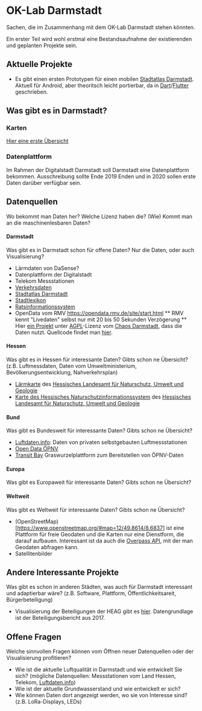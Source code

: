 # OK-Lab Darmstadt
Sachen, die im Zusammenhang mit dem OK-Lab Darmstadt stehen könnten.

Ein erster Teil wird wohl erstmal eine Bestandsaufnahme der existierenden und geplanten Projekte sein.

## Aktuelle Projekte
* Es gibt einen ersten Prototypen für einen mobilen [Stadtatlas Darmstadt](https://stadtatlas.darmstadt.de/). Aktuell für Android, aber theoritsch leicht portierbar, da in [Dart](https://dart.dev/)/[Flutter](https://flutter.dev/) geschrieben.

## Was gibt es in Darmstadt?
### Karten
[Hier eine erste Übersicht](https://der-spielmann.eu/index.php/12-karten-von-darmstadt-und-hessen)

### Datenplattform
Im Rahmen der Digitalstadt Darmstadt soll Darmstadt eine Datenplattform bekommen. Ausschreibung sollte Ende 2019 Enden und in 2020 sollen erste Daten darüber verfügbar sein.

## Datenquellen
Wo bekommt man Daten her? Welche Lizenz haben die? (Wie) Kommt man an die maschinenlesbaren Daten?

#### Darmstadt
Was gibt es in Darmstadt schon für offene Daten? Nur die Daten, oder auch Visualisierung?
* Lärmdaten von DaSense?
* Datenplattform der Digitalstadt
* Telekom Messstationen
* [Verkehrsdaten](https://darmstadt.ui-traffic.de/)
* [Stadtatlas Darmstadt](https://stadtatlas.darmstadt.de/)
* [Stadtlexikon](https://www.darmstadt-stadtlexikon.de/stadtlexikon-darmstadt.html)
* [Ratsinformationssystem](https://ris.darmstadt.de)
* OpenData vom RMV https://opendata.rmv.de/site/start.html
** RMV kennt "Livedaten" selbst nur mit 20 bis 50 Sekunden Verzögerung
** Hier [ein Projekt](https://www.darmst.art/) unter [AGPL](https://www.gnu.org/licenses/agpl-3.0)-Lizenz vom [Chaos Darmstadt](https://www.chaos-darmstadt.de), dass die Daten nutzt. Quellcode findet man [hier](https://git.darmstadt.ccc.de/cda/publictransport/).
#### Hessen
Was gibt es in Hessen für interessante Daten? Gibts schon ne Übersicht? (z.B. Luftmessdaten, Daten vom Umweltministerium, Bevölkerungsentwicklung, Nahverkehrsplan)
* [Lärmkarte](http://laerm.hessen.de/) des [Hessisches Landesamt für Naturschutz, Umwelt und Geologie](https://www.hlnug.de/)
* [Karte des Hessisches Naturschutzinformationssystem](http://natureg.hessen.de) des [Hessisches Landesamt für Naturschutz, Umwelt und Geologie](https://www.hlnug.de/)

#### Bund
Was gibt es Bundesweit für interessante Daten? Gibts schon ne Übersicht?
* [Luftdaten.info](https://luftdaten.info/): Daten von privaten selbstgebauten Luftmessstationen
* [Open Data ÖPNV](https://www.opendata-oepnv.de/ht/de/organisation/verkehrsverbuende/rmv/startseite)
* [Transit Bay](https://transitbay.org/) Graswurzelplattform zum Bereitstellen von ÖPNV-Daten

#### Europa
Was gibt es Europaweit für interessante Daten? Gibts schon ne Übersicht?

#### Weltweit
Was gibt es Weltweit für interessante Daten? Gibts schon ne Übersicht?
* (OpenStreetMap)[https://www.openstreetmap.org/#map=12/49.8614/8.6837] ist eine Plattform für freie Geodaten und die Karten nur eine Dienstform, die darauf aufbauen. Interessant ist da auch die [Overpass API](https://wiki.openstreetmap.org/wiki/Overpass_API), mit der man Geodaten abfragen kann.
* Satellitenbilder

## Andere Interessante Projekte
Was gibt es schon in anderen Städten, was auch für Darmstadt interessant und adaptierbar wäre? (z.B. Software, Plattform, Öffentlichkeitsareit, Bürgerbeteiligung)
* Visualisierung der Beteiligungen der HEAG gibt es [hier](https://shells.darmstadt.ccc.de/~fluxx/heagmap/). Datengrundlage ist der Beteiligungsbericht aus 2017.

## Offene Fragen
Welche sinnvollen Fragen können vom Öffnen neuer Datenquellen oder der Visualisierung profitieren?
* Wie ist die aktuelle Luftqualität in Darmstadt und wie entwickelt Sie sich? (mögliche Datenquellen: Messstationen vom Land Hessen, Telekom, [Luftdaten.info](https://luftdaten.info/))
* Wie ist der aktuelle Grundwasserstand und wie entwickelt er sich?
* Wie können Daten dort angezeigt werden, wo sie von Interesse sind? (z.B. LoRa-Displays, LEDs)

